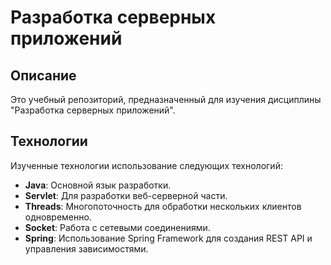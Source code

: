 # Разработка серверных приложений

## Описание
Это учебный репозиторий, предназначенный для изучения дисциплины "Разработка серверных приложений".

## Технологии
Изученные технологии использование следующих технологий:
- **Java**: Основной язык разработки.
- **Servlet**: Для разработки веб-серверной части.
- **Threads**: Многопоточность для обработки нескольких клиентов одновременно.
- **Socket**: Работа с сетевыми соединениями.
- **Spring**: Использование Spring Framework для создания REST API и управления зависимостями.
